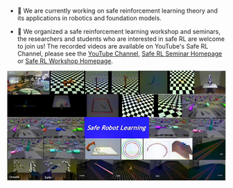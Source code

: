 
- 🔭 We are currently working on safe reinforcement learning theory and its applications in robotics and foundation models.

- 🌱 We organized a safe reinforcement learning workshop and seminars, the researchers and students who are interested in safe RL  are welcome to join us! The recorded videos are available on YouTube's Safe RL Channel, please see the [YouTube Channel](https://www.youtube.com/channel/UCo_QY2SB3-ZUdyAWJRHSdcg), [Safe RL Seminar Homepage](https://sites.google.com/view/saferl-seminar/home) or  [Safe RL Workshop Homepage](https://saferl.online/).

<div align=center>
 <img src="https://github.com/chauncygu/gshangd.github.io/blob/master/assets/images/work/overview-demos-acc.gif" width="850"/> 
 </div>
<div align=center>
<center style="color:#000000;text-decoration:underline"> </center>
 </div>
